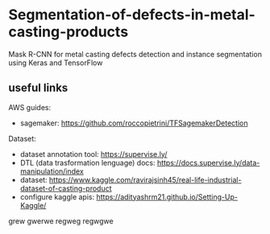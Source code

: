 # Segmentation-of-defects-in-metal-casting-products

Mask R-CNN for metal casting defects detection and instance segmentation using Keras and TensorFlow

## useful links

AWS guides:
  - sagemaker: <https://github.com/roccopietrini/TFSagemakerDetection>

Dataset:
- dataset annotation tool: <https://supervise.ly/>
- DTL (data trasformation lenguage) docs: <https://docs.supervise.ly/data-manipulation/index>
- dataset: <https://www.kaggle.com/ravirajsinh45/real-life-industrial-dataset-of-casting-product>
- configure kaggle apis: <https://adityashrm21.github.io/Setting-Up-Kaggle/>


grew
gwerwe
regweg
regwgwe
